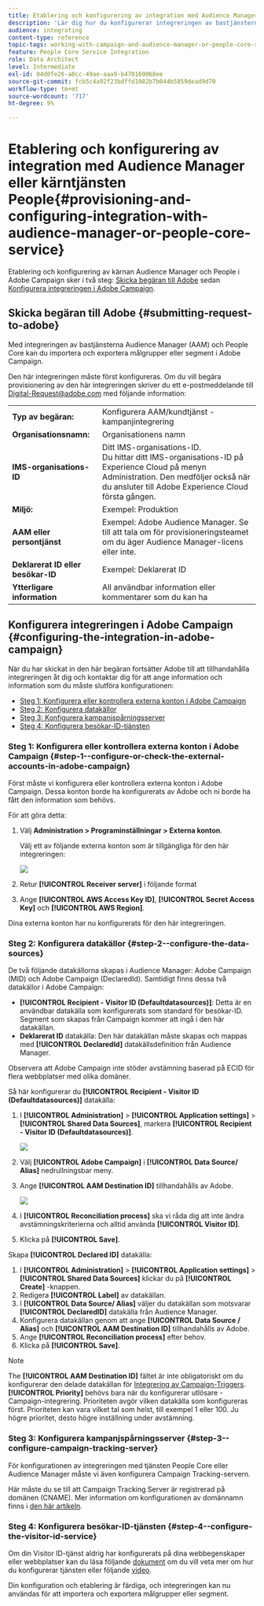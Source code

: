 ```yaml
---
title: Etablering och konfigurering av integration med Audience Manager eller kärntjänsten People
description: 'Lär dig hur du konfigurerar integreringen av bastjänsterna mellan Audience Manager och människor för att börja dela målgrupper eller segment med olika Adobe Experience Cloud-lösningar. '
audience: integrating
content-type: reference
topic-tags: working-with-campaign-and-audience-manager-or-people-core-service
feature: People Core Service Integration
role: Data Architect
level: Intermediate
exl-id: 04d0fe26-a8cc-49ae-aaa9-b470169068ee
source-git-commit: fcb5c4a92f23bdffd1082b7b044b5859dead9d70
workflow-type: tm+mt
source-wordcount: '717'
ht-degree: 9%

---
```


# Etablering och konfigurering av integration med Audience Manager eller kärntjänsten People{#provisioning-and-configuring-integration-with-audience-manager-or-people-core-service}

Etablering och konfigurering av kärnan Audience Manager och People i Adobe Campaign sker i två steg: [Skicka begäran till Adobe](#submitting-request-to-adobe) sedan [Konfigurera integreringen i Adobe Campaign](#configuring-the-integration-in-adobe-campaign).

## Skicka begäran till Adobe {#submitting-request-to-adobe}

Med integreringen av bastjänsterna Audience Manager (AAM) och People Core kan du importera och exportera målgrupper eller segment i Adobe Campaign.

Den här integreringen måste först konfigureras. Om du vill begära provisionering av den här integreringen skriver du ett e-postmeddelande till [Digital-Request@adobe.com](mailto:Digital-Request@adobe.com) med följande information:

<table> 
 <tbody> 
  <tr> 
   <td> <strong>Typ av begäran:</strong><br /> </td> 
   <td> Konfigurera AAM/kundtjänst - kampanjintegrering </td> 
  </tr> 
  <tr> 
   <td> <strong>Organisationsnamn:</strong><br /> </td> 
   <td> Organisationens namn </td> 
  </tr> 
  <tr> 
   <td> <strong>IMS-organisations-ID</strong><br /> </td> 
   <td> Ditt IMS-organisations-ID. <br> Du hittar ditt IMS-organisations-ID på Experience Cloud på menyn Administration. Den medföljer också när du ansluter till Adobe Experience Cloud första gången. </td> 
  </tr> 
  <tr> 
   <td> <strong>Miljö:</strong><br /> </td> 
   <td> Exempel: Produktion </td> 
  </tr> 
  <tr> 
   <td> <strong>AAM eller persontjänst</strong><br /> </td> 
   <td> Exempel: Adobe Audience Manager. Se till att tala om för provisioneringsteamet om du äger Audience Manager-licens eller inte.</td> 
  </tr> 
  <tr> 
   <td> <strong>Deklarerat ID eller besökar-ID</strong><br /> </td> 
   <td> Exempel: Deklarerat ID </td> 
  </tr> 
  <tr> 
   <td> <strong>Ytterligare information</strong><br /> </td> 
   <td> All användbar information eller kommentarer som du kan ha </td> 
  </tr> 
 </tbody> 
</table>

## Konfigurera integreringen i Adobe Campaign {#configuring-the-integration-in-adobe-campaign}

När du har skickat in den här begäran fortsätter Adobe till att tillhandahålla integreringen åt dig och kontaktar dig för att ange information och information som du måste slutföra konfigurationen:

* [Steg 1: Konfigurera eller kontrollera externa konton i Adobe Campaign](#step-1--configure-or-check-the-external-accounts-in-adobe-campaign)
* [Steg 2: Konfigurera datakällor](#step-2--configure-the-data-sources)
* [Steg 3: Konfigurera kampanjspårningsserver](#step-3--configure-campaign-tracking-server)
* [Steg 4: Konfigurera besökar-ID-tjänsten](#step-4--configure-the-visitor-id-service)

### Steg 1: Konfigurera eller kontrollera externa konton i Adobe Campaign {#step-1--configure-or-check-the-external-accounts-in-adobe-campaign}

Först måste vi konfigurera eller kontrollera externa konton i Adobe Campaign. Dessa konton borde ha konfigurerats av Adobe och ni borde ha fått den information som behövs.

För att göra detta:

1. Välj **Administration > Programinställningar > Externa konton**.

   Välj ett av följande externa konton som är tillgängliga för den här integreringen:

   ![](assets/integration_aam_1.png)

1. Retur **[!UICONTROL Receiver server]** i följande format
1. Ange **[!UICONTROL AWS Access Key ID]**, **[!UICONTROL Secret Access Key]** och **[!UICONTROL AWS Region]**.

Dina externa konton har nu konfigurerats för den här integreringen.

### Steg 2: Konfigurera datakällor {#step-2--configure-the-data-sources}

De två följande datakällorna skapas i Audience Manager: Adobe Campaign (MID) och Adobe Campaign (DeclaredId). Samtidigt finns dessa två datakällor i Adobe Campaign:

* **[!UICONTROL Recipient - Visitor ID (Defaultdatasources)]**: Detta är en användbar datakälla som konfigurerats som standard för besökar-ID. Segment som skapas från Campaign kommer att ingå i den här datakällan.
* **Deklarerat ID** datakälla: Den här datakällan måste skapas och mappas med **[!UICONTROL DeclaredId]** datakällsdefinition från Audience Manager.

Observera att Adobe Campaign inte stöder avstämning baserad på ECID för flera webbplatser med olika domäner.

Så här konfigurerar du **[!UICONTROL Recipient - Visitor ID (Defaultdatasources)]** datakälla:

1. I **[!UICONTROL Administration]** > **[!UICONTROL Application settings]** > **[!UICONTROL Shared Data Sources]**, markera **[!UICONTROL Recipient - Visitor ID (Defaultdatasources)]**.

   ![](assets/integration_aam_2.png)

1. Välj **[!UICONTROL Adobe Campaign]** i **[!UICONTROL Data Source/ Alias]** nedrullningsbar meny.
1. Ange **[!UICONTROL AAM Destination ID]** tillhandahålls av Adobe.

   ![](assets/integration_aam_3.png)

1. I **[!UICONTROL Reconciliation process]** ska vi råda dig att inte ändra avstämningskriterierna och alltid använda **[!UICONTROL Visitor ID]**.
1. Klicka på **[!UICONTROL Save]**.

Skapa **[!UICONTROL Declared ID]** datakälla:

1. I **[!UICONTROL Administration]** > **[!UICONTROL Application settings]** > **[!UICONTROL Shared Data Sources]** klickar du på **[!UICONTROL Create]** -knappen.
1. Redigera **[!UICONTROL Label]** av datakällan.
1. I **[!UICONTROL Data Source/ Alias]** väljer du datakällan som motsvarar **[!UICONTROL DeclaredID]** datakälla från Audience Manager.
1. Konfigurera datakällan genom att ange **[!UICONTROL Data Source / Alias]** och **[!UICONTROL AAM Destination ID]** tillhandahålls av Adobe.
1. Ange **[!UICONTROL Reconciliation process]** efter behov.
1. Klicka på **[!UICONTROL Save]**.

>[!NOTE]
>
>The **[!UICONTROL AAM Destination ID]** fältet är inte obligatoriskt om du konfigurerar den delade datakällan för [Integrering av Campaign-Triggers](../../integrating/using/configuring-triggers-in-experience-cloud.md). **[!UICONTROL Priority]** behövs bara när du konfigurerar utlösare - Campaign-integrering. Prioriteten avgör vilken datakälla som konfigureras först. Prioriteten kan vara vilket tal som helst, till exempel 1 eller 100. Ju högre prioritet, desto högre inställning under avstämning.

### Steg 3: Konfigurera kampanjspårningsserver {#step-3--configure-campaign-tracking-server}

För konfigurationen av integreringen med tjänsten People Core eller Audience Manager måste vi även konfigurera Campaign Tracking-servern.

Här måste du se till att Campaign Tracking Server är registrerad på domänen (CNAME). Mer information om konfigurationen av domännamn finns i [den här artikeln](https://helpx.adobe.com/se/campaign/kb/domain-name-delegation.html).

### Steg 4: Konfigurera besökar-ID-tjänsten {#step-4--configure-the-visitor-id-service}

Om din Visitor ID-tjänst aldrig har konfigurerats på dina webbegenskaper eller webbplatser kan du läsa följande [dokument](https://experienceleague.adobe.com/docs/id-service/using/implementation/setup-aam-analytics.html) om du vill veta mer om hur du konfigurerar tjänsten eller följande [video](https://helpx.adobe.com/marketing-cloud/how-to/email-marketing.html#step-two).

Din konfiguration och etablering är färdiga, och integreringen kan nu användas för att importera och exportera målgrupper eller segment.
